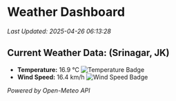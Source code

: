 
# Weather Dashboard

_Last Updated: 2025-04-26 06:13:28_

## Current Weather Data: (Srinagar, JK)
- **Temperature:** 16.9 °C ![Temperature Badge](https://img.shields.io/badge/Temperature-Low%20Temp-blue)
- **Wind Speed:** 16.4 km/h ![Wind Speed Badge](https://img.shields.io/badge/Wind%20Speed-Light%20Wind-blue)

*Powered by Open-Meteo API*
